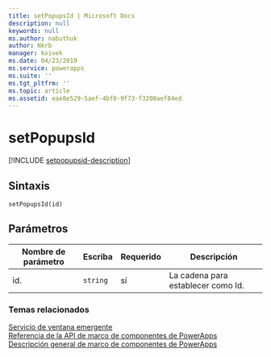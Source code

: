 ```yaml
---
title: setPopupsId | Microsoft Docs
description: null
keywords: null
ms.author: nabuthuk
author: Nkrb
manager: kvivek
ms.date: 04/23/2019
ms.service: powerapps
ms.suite: ''
ms.tgt_pltfrm: ''
ms.topic: article
ms.assetid: eae8e529-5aef-4bf0-9f73-f3200aef84ed
---
```


# <a name="setpopupsid"></a>setPopupsId

[!INCLUDE [setpopupsid-description](includes/setpopupsid-description.md)]

## <a name="syntax"></a>Sintaxis

`setPopupsId(id)`

## <a name="parameters"></a>Parámetros

| Nombre de parámetro|Escriba|Requerido|Descripción|
| ------------- |----|--------|-----------|
|id.|`string`|sí|La cadena para establecer como Id.|


### <a name="related-topics"></a>Temas relacionados

[Servicio de ventana emergente](../popupservice.md)<br/>
[Referencia de la API de marco de componentes de PowerApps](../../reference/index.md)<br/>
[Descripción general de marco de componentes de PowerApps](../../overview.md)